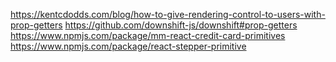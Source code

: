 https://kentcdodds.com/blog/how-to-give-rendering-control-to-users-with-prop-getters
https://github.com/downshift-js/downshift#prop-getters
https://www.npmjs.com/package/mm-react-credit-card-primitives
https://www.npmjs.com/package/react-stepper-primitive
